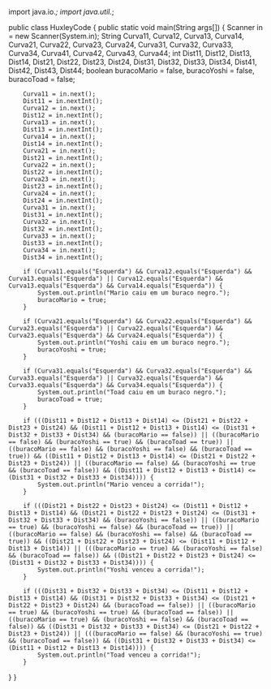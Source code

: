 import java.io.*;
import java.util.*;

public class HuxleyCode {
  public static void main(String args[]) {
    Scanner in = new Scanner(System.in);
		String Curva11, Curva12, Curva13, Curva14, Curva21, Curva22, Curva23, Curva24, Curva31, Curva32, Curva33, Curva34, Curva41, Curva42, Curva43, Curva44;
		int Dist11, Dist12, Dist13, Dist14, Dist21, Dist22, Dist23, Dist24, Dist31, Dist32, Dist33, Dist34, Dist41, Dist42, Dist43, Dist44;
		boolean buracoMario = false, buracoYoshi = false, buracoToad = false;
				
		
		Curva11 = in.next();
		Dist11 = in.nextInt();
		Curva12 = in.next();
		Dist12 = in.nextInt();
		Curva13 = in.next();
		Dist13 = in.nextInt();
		Curva14 = in.next();
		Dist14 = in.nextInt();
		Curva21 = in.next();
		Dist21 = in.nextInt();
		Curva22 = in.next();
		Dist22 = in.nextInt();
		Curva23 = in.next();
		Dist23 = in.nextInt();
		Curva24 = in.next();
		Dist24 = in.nextInt();
		Curva31 = in.next();
		Dist31 = in.nextInt();
		Curva32 = in.next();
		Dist32 = in.nextInt();
		Curva33 = in.next();
		Dist33 = in.nextInt();
		Curva34 = in.next();
		Dist34 = in.nextInt();
		
		if (Curva11.equals("Esquerda") && Curva12.equals("Esquerda") && Curva13.equals("Esquerda") || Curva12.equals("Esquerda") && Curva13.equals("Esquerda") && Curva14.equals("Esquerda")) {
			System.out.println("Mario caiu em um buraco negro.");
			buracoMario = true;
		}
		
		if (Curva21.equals("Esquerda") && Curva22.equals("Esquerda") && Curva23.equals("Esquerda") || Curva22.equals("Esquerda") && Curva23.equals("Esquerda") && Curva24.equals("Esquerda")) {
			System.out.println("Yoshi caiu em um buraco negro.");
			buracoYoshi = true;
		}
		
		if (Curva31.equals("Esquerda") && Curva32.equals("Esquerda") && Curva33.equals("Esquerda") || Curva32.equals("Esquerda") && Curva33.equals("Esquerda") && Curva34.equals("Esquerda")) {
			System.out.println("Toad caiu em um buraco negro.");
			buracoToad = true;
		}
				
		if (((Dist11 + Dist12 + Dist13 + Dist14) <= (Dist21 + Dist22 + Dist23 + Dist24) && (Dist11 + Dist12 + Dist13 + Dist14) <= (Dist31 + Dist32 + Dist33 + Dist34) && (buracoMario == false)) || ((buracoMario == false) && (buracoYoshi == true) && (buracoToad == true)) || ((buracoMario == false) && (buracoYoshi == false) && (buracoToad == true)) && ((Dist11 + Dist12 + Dist13 + Dist14) <= (Dist21 + Dist22 + Dist23 + Dist24)) || ((buracoMario == false) && (buracoYoshi == true && (buracoToad == false)) && ((Dist11 + Dist12 + Dist13 + Dist14) <= (Dist31 + Dist32 + Dist33 + Dist34)))) {
			System.out.println("Mario venceu a corrida!");
		}
		
		if (((Dist21 + Dist22 + Dist23 + Dist24) <= (Dist11 + Dist12 + Dist13 + Dist14) && (Dist21 + Dist22 + Dist23 + Dist24) <= (Dist31 + Dist32 + Dist33 + Dist34) && (buracoYoshi == false)) || ((buracoMario == true) && (buracoYoshi == false) && (buracoToad == true)) || ((buracoMario == false) && (buracoYoshi == false) && (buracoToad == true)) && ((Dist21 + Dist22 + Dist23 + Dist24) <= (Dist11 + Dist12 + Dist13 + Dist14)) || (((buracoMario == true) && (buracoYoshi == false) && (buracoToad == false)) && ((Dist21 + Dist22 + Dist23 + Dist24) <= (Dist31 + Dist32 + Dist33 + Dist34)))) {
			System.out.println("Yoshi venceu a corrida!");
		}
		
		if (((Dist31 + Dist32 + Dist33 + Dist34) <= (Dist11 + Dist12 + Dist13 + Dist14) && (Dist31 + Dist32 + Dist33 + Dist34) <= (Dist21 + Dist22 + Dist23 + Dist24) && (buracoToad == false)) || ((buracoMario == true) && (buracoYoshi == true) && (buracoToad == false)) || ((buracoMario == true) && (buracoYoshi == false) && (buracoToad == false)) && ((Dist31 + Dist32 + Dist33 + Dist34) <= (Dist21 + Dist22 + Dist23 + Dist24)) || (((buracoMario == false) && (buracoYoshi == true) && (buracoToad == false)) && ((Dist31 + Dist32 + Dist33 + Dist34) <= (Dist11 + Dist12 + Dist13 + Dist14)))) {
			System.out.println("Toad venceu a corrida!");
		}
  }
}
